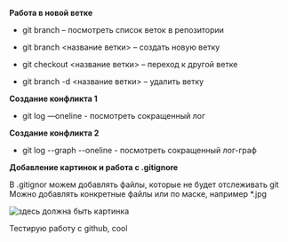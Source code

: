 **Работа в новой ветке**

* git branch – посмотреть список веток в репозитории

* git branch <название ветки> – создать новую ветку

* git checkout <название ветки> – переход к другой ветке

* git branch -d <название ветки> – удалить ветку

**Создание конфликта 1**

* git log —oneline - посмотреть сокращенный лог

__Создание конфликта 2__

* git log --graph --oneline - посмотреть сокращенный лог-граф

__Добавление картинок и работа с .gitignore__

В .gitignor можем добавлять файлы, которые не будет отслеживать git
Можно добавлять конкретные файлы или по маске, например *.jpg

![здесь должна быть картинка](git.jpg)

Тестирую работу с github, cool
